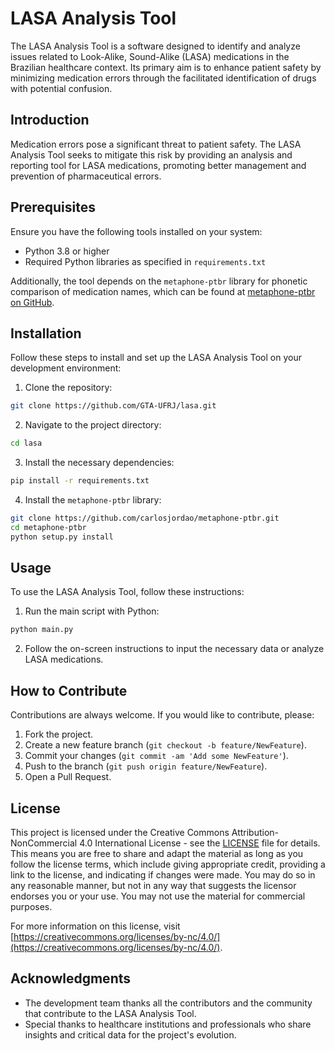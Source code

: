 # LASA Analysis Tool

The LASA Analysis Tool is a software designed to identify and analyze issues related to Look-Alike, Sound-Alike (LASA) medications in the Brazilian healthcare context. Its primary aim is to enhance patient safety by minimizing medication errors through the facilitated identification of drugs with potential confusion.

## Introduction

Medication errors pose a significant threat to patient safety. The LASA Analysis Tool seeks to mitigate this risk by providing an analysis and reporting tool for LASA medications, promoting better management and prevention of pharmaceutical errors.

## Prerequisites

Ensure you have the following tools installed on your system:

- Python 3.8 or higher
- Required Python libraries as specified in `requirements.txt`

Additionally, the tool depends on the `metaphone-ptbr` library for phonetic comparison of medication names, which can be found at [metaphone-ptbr on GitHub](https://github.com/carlosjordao/metaphone-ptbr).

## Installation

Follow these steps to install and set up the LASA Analysis Tool on your development environment:

1. Clone the repository:
```bash
git clone https://github.com/GTA-UFRJ/lasa.git
```

2. Navigate to the project directory:
```bash
cd lasa
```

3. Install the necessary dependencies:
```bash
pip install -r requirements.txt
```

4. Install the `metaphone-ptbr` library:
```bash
git clone https://github.com/carlosjordao/metaphone-ptbr.git
cd metaphone-ptbr
python setup.py install
```

## Usage

To use the LASA Analysis Tool, follow these instructions:

1. Run the main script with Python:
```bash
python main.py
```

2. Follow the on-screen instructions to input the necessary data or analyze LASA medications.

## How to Contribute

Contributions are always welcome. If you would like to contribute, please:

1. Fork the project.
2. Create a new feature branch (`git checkout -b feature/NewFeature`).
3. Commit your changes (`git commit -am 'Add some NewFeature'`).
4. Push to the branch (`git push origin feature/NewFeature`).
5. Open a Pull Request.


## License

This project is licensed under the Creative Commons Attribution-NonCommercial 4.0 International License - see the [LICENSE](LICENSE) file for details. This means you are free to share and adapt the material as long as you follow the license terms, which include giving appropriate credit, providing a link to the license, and indicating if changes were made. You may do so in any reasonable manner, but not in any way that suggests the licensor endorses you or your use. You may not use the material for commercial purposes.

For more information on this license, visit [https://creativecommons.org/licenses/by-nc/4.0/](https://creativecommons.org/licenses/by-nc/4.0/).


## Acknowledgments

- The development team thanks all the contributors and the community that contribute to the LASA Analysis Tool.
- Special thanks to healthcare institutions and professionals who share insights and critical data for the project's evolution.
